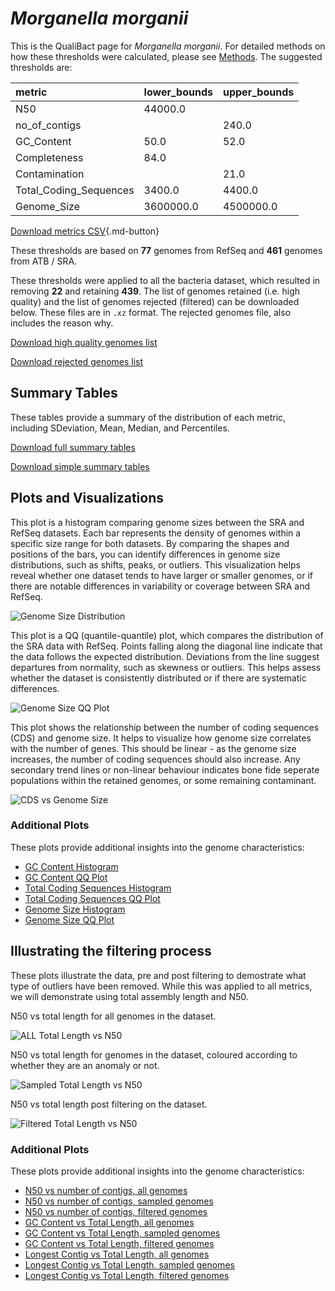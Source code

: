 # *Morganella morganii*

This is the QualiBact page for *Morganella morganii*. For detailed methods on how these thresholds were calculated, please see [Methods](../../methods.md).
The suggested thresholds are: 

| metric                 | lower_bounds   | upper_bounds   |
|:-----------------------|:---------------|:---------------|
| N50                    | 44000.0        |                |
| no_of_contigs          |                | 240.0          |
| GC_Content             | 50.0           | 52.0           |
| Completeness           | 84.0           |                |
| Contamination          |                | 21.0           |
| Total_Coding_Sequences | 3400.0         | 4400.0         |
| Genome_Size            | 3600000.0      | 4500000.0      |

[Download metrics CSV](Morganella_morganii_metrics.csv){.md-button}


These thresholds are based on **77** genomes from RefSeq and **461** genomes from ATB / SRA.

These thresholds were applied to all the bacteria dataset, which resulted in removing **22** and retaining **439**.
The list of genomes retained (i.e. high quality) and the list of genomes rejected (filtered) can be downloaded below. These files are in `.xz` format. The rejected genomes file, also includes the reason why.

[Download high quality genomes list](Morganella_morganii_high_quality_genomes.csv.xz)


[Download rejected genomes list](Morganella_morganii_filtered_out_genomes.csv.xz)



## Summary Tables
These tables provide a summary of the distribution of each metric, including SDeviation, Mean, Median, and Percentiles.

[Download full summary tables](summary.csv)

[Download simple summary tables](selected_summary.csv)

## Plots and Visualizations

This plot is a histogram comparing genome sizes between the SRA and RefSeq datasets. Each bar represents the density of genomes within a specific size range for both datasets. By comparing the shapes and positions of the bars, you can identify differences in genome size distributions, such as shifts, peaks, or outliers. This visualization helps reveal whether one dataset tends to have larger or smaller genomes, or if there are notable differences in variability or coverage between SRA and RefSeq.

![Genome Size Distribution](Genome_Size_refseq_histogram_kde.png)

This plot is a QQ (quantile-quantile) plot, which compares the distribution of the SRA data with RefSeq. Points falling along the diagonal line indicate that the data follows the expected distribution. Deviations from the line suggest departures from normality, such as skewness or outliers. This helps assess whether the dataset is consistently distributed or if there are systematic differences.

![Genome Size QQ Plot](Genome_Size_refseq_qqplot.png)

This plot shows the relationship between the number of coding sequences (CDS) and genome size. It helps to visualize how genome size correlates with the number of genes. This should be linear - as the genome size increases, the number of coding sequences should also increase. Any secondary trend lines or non-linear behaviour indicates bone fide seperate populations within the retained genomes, or some remaining contaminant. 

![CDS vs Genome Size](Morganella_morganii_CDS_vs_Genome_Size.png)

### Additional Plots

These plots provide additional insights into the genome characteristics:

- [GC Content Histogram](GC_Content_refseq_histogram_kde.png)
- [GC Content QQ Plot](GC_Content_refseq_qqplot.png)
- [Total Coding Sequences Histogram](Total_Coding_Sequences_refseq_histogram_kde.png)
- [Total Coding Sequences QQ Plot](Total_Coding_Sequences_refseq_qqplot.png)
- [Genome Size Histogram](Genome_Size_refseq_histogram_kde.png)
- [Genome Size QQ Plot](Genome_Size_refseq_qqplot.png)
## Illustrating the filtering process
These plots illustrate the data, pre and post filtering to demostrate what type of outliers have been removed. While this was applied to all metrics, we will demonstrate using total assembly length and N50.

N50 vs total length for all genomes in the dataset.

![ALL Total Length vs N50](Morganella_morganii_all_total_length_N50.png)

N50 vs total length for genomes in the dataset, coloured according to whether they are an anomaly or not.

![Sampled Total Length vs N50](Morganella_morganii_sample_total_length_N50.png)

N50 vs total length post filtering on the dataset.

![Filtered Total Length vs N50](Morganella_morganii_filt_total_length_N50.png)

### Additional Plots

These plots provide additional insights into the genome characteristics:

- [N50 vs number of contigs, all genomes](Morganella_morganii_all_N50_number.png)
- [N50 vs number of contigs, sampled genomes](Morganella_morganii_sample_N50_number.png)
- [N50 vs number of contigs, filtered genomes](Morganella_morganii_filt_N50_number.png)
- [GC Content vs Total Length, all genomes](Morganella_morganii_all_total_length_GC_Content.png)
- [GC Content vs Total Length, sampled genomes](Morganella_morganii_sample_total_length_GC_Content.png)
- [GC Content vs Total Length, filtered genomes](Morganella_morganii_filt_total_length_GC_Content.png)
- [Longest Contig vs Total Length, all genomes](Morganella_morganii_all_total_length_longest.png)
- [Longest Contig vs Total Length, sampled genomes](Morganella_morganii_sample_total_length_longest.png)
- [Longest Contig vs Total Length, filtered genomes](Morganella_morganii_filt_total_length_longest.png)

